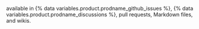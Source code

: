 available in {% data variables.product.prodname_github_issues %}, {% data variables.product.prodname_discussions %}, pull requests, Markdown files, and wikis.
